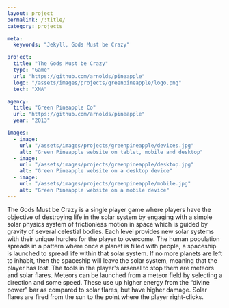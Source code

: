 ```yaml
---
layout: project
permalink: /:title/
category: projects

meta:
  keywords: "Jekyll, Gods Must be Crazy"

project:
  title: "The Gods Must be Crazy"
  type: "Game"
  url: "https://github.com/arnolds/pineapple"
  logo: "/assets/images/projects/greenpineapple/logo.png"
  tech: "XNA"

agency:
  title: "Green Pineapple Co"
  url: "https://github.com/arnolds/pineapple"
  year: "2013"

images:
  - image:
    url: "/assets/images/projects/greenpineapple/devices.jpg"
    alt: "Green Pineapple website on tablet, mobile and desktop"
  - image:
    url: "/assets/images/projects/greenpineapple/desktop.jpg"
    alt: "Green Pineapple website on a desktop device"
  - image:
    url: "/assets/images/projects/greenpineapple/mobile.jpg"
    alt: "Green Pineapple website on a mobile device"
---
```

<p>The Gods Must be Crazy is a single player game where players have the objective of destroying life in the solar system by engaging with a simple solar physics system of frictionless motion in space which is guided by gravity of several celestial bodies. Each level provides new solar systems with their unique hurdles for the player to overcome. The human population spreads in a pattern where once a planet is filled with people, a spaceship is launched to spread life within that solar system. If no more planets are left to inhabit, then the spaceship will leave the solar system, meaning that the player has lost. The tools in the player's arsenal to stop them are meteors and solar flares. Meteors can be launched from a meteor field by selecting a direction and some speed. These use up higher energy from the “divine power” bar as compared to solar flares, but have higher damage. Solar flares are fired from the sun to the point where the player right-clicks.</p>